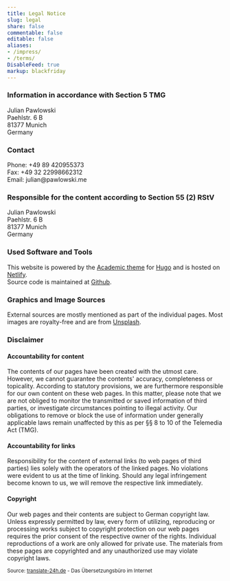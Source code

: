 ```yaml
---
title: Legal Notice
slug: legal
share: false
commentable: false
editable: false
aliases:
- /impress/
- /terms/
DisableFeed: true
markup: blackfriday
---
```


### Information in accordance with Section 5 TMG

<div>
  Julian Pawlowski<br>
  Paehlstr. 6 B<br>
  81377 Munich<br>
  Germany<br>
</div>

### Contact

<div>
  Phone: +&#052;&#057;&#032;&#056;&#057;&#032;&#052;&#050;&#048;&#057;&#053;&#053;&#051;&#055;&#051;<br>
  Fax: +&#052;&#057;&#032;&#051;&#050;&#032;&#050;&#050;&#057;&#057;&#056;&#054;&#054;&#050;&#051;&#049;&#050;<br>
  Email: &#106;&#117;&#108;&#105;&#097;&#110;&#064;&#112;&#097;&#119;&#108;&#111;&#119;&#115;&#107;&#105;&#046;&#109;&#101;
</div>


### Responsible for the content according to Section 55 (2) RStV

<div>
  Julian Pawlowski<br>
  Paehlstr. 6 B<br>
  81377 Munich<br>
  Germany<br>
</div>


### Used Software and Tools

This website is powered by the
<a href="https://sourcethemes.com/academic/" target="_blank" rel="noopener">Academic theme</a> for
<a href="https://gohugo.io/" target="_blank" rel="noopener">Hugo</a> and is hosted on <a href="https://www.netlify.com/" target="_blank" rel="noopener">Netlify</a>.<br>
Source code is maintained at [Github](https://github.com/jpawlowski/personal-website).


### Graphics and Image Sources

External sources are mostly mentioned as part of the individual pages. Most images are royalty-free and are from [Unsplash](https://unsplash.com/).


### Disclaimer

#### Accountability for content
The contents of our pages have been created with the utmost care. However, we cannot guarantee the contents' accuracy, completeness or topicality. According to statutory provisions, we are furthermore responsible for our own content on these web pages. In this matter, please note that we are not obliged to monitor the transmitted or saved information of third parties, or investigate circumstances pointing to illegal activity. Our obligations to remove or block the use of information under generally applicable laws remain unaffected by this as per §§ 8 to 10 of the Telemedia Act (TMG).

#### Accountability for links
Responsibility for the content of external links (to web pages of third parties) lies solely with the operators of the linked pages. No violations were evident to us at the time of linking. Should any legal infringement become known to us, we will remove the respective link immediately.

#### Copyright
Our web pages and their contents are subject to German copyright law. Unless expressly permitted by law, every form of utilizing, reproducing or processing works subject to copyright protection on our web pages requires the prior consent of the respective owner of the rights. Individual reproductions of a work are only allowed for private use. The materials from these pages are copyrighted and any unauthorized use may violate copyright laws.


<sup>Source: <a href="https://translate-24h.de/" target="_blank">translate-24h.de</a> - Das Übersetzungsbüro im Internet</sup>
